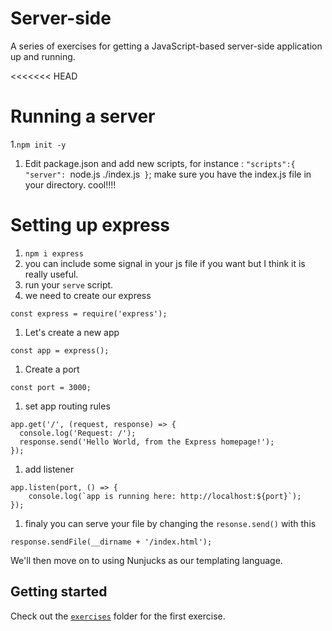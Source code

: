# Server-side

A series of exercises for getting a JavaScript-based server-side application up and running.

<<<<<<< HEAD
# Running a server

1.`npm init -y`
1. Edit package.json and add new scripts, for instance : `"scripts":{
  "server": `node.js ./index.js`
}`; make sure you have the index.js file in your directory.
cool!!!!

# Setting up express

1. `npm i express`
1. you can include some signal in your js file if you want but I think it is really useful.
1. run your `serve` script.
1. we need to create our express
`````
const express = require('express');
`````
1. Let's create a new app

``````
const app = express();
``````
1. Create a port
````
const port = 3000;
````
1. set app routing rules
```
app.get('/', (request, response) => {
  console.log('Request: /');
  response.send('Hello World, from the Express homepage!');
});
```
1. add listener
```
app.listen(port, () => {
    console.log(`app is running here: http://localhost:${port}`);
});
```
1. finaly you can serve your file by changing the `resonse.send()` with this 
```
response.sendFile(__dirname + '/index.html');
```

We'll then move on to using Nunjucks as our templating language.

## Getting started

Check out the [`exercises`](./exercises) folder for the first exercise.

